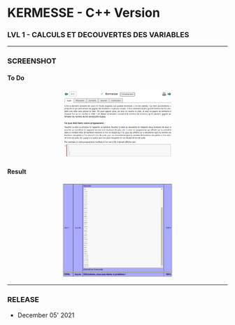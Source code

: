 # KERMESSE - C++ Version
### LVL 1 - CALCULS ET DECOUVERTES DES VARIABLES

---
### **SCREENSHOT**

#### To Do
<div align="center">
    <img
        src="https://github.com/Ayckinn/CPP/blob/main/FRANCE_IOI/LEVEL_01/3_Calculs_et_variables/10_kermesse/todo.png"
        alt="DEMO"
        style="width:50%">
</div>

#### Result
<div align="center">
    <img
        src="https://github.com/Ayckinn/CPP/blob/main/FRANCE_IOI/LEVEL_01/3_Calculs_et_variables/10_kermesse/result.png"
        alt="DEMO"
        style="width:50%">
</div>

---
### **RELEASE**

- December 05' 2021